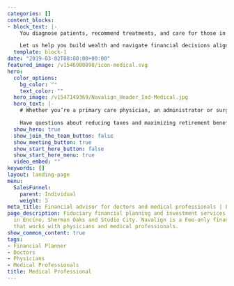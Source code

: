 ```yaml
---
categories: []
content_blocks:
- block_text: |-
    You diagnose patients, recommend treatments, and care for those in need. Wouldn’t it be nice to have a team of financial experts who understand the unique complexities of investing and [financial planning for medical professionals](https://navalign.com/services/individual/medical-professional/ "Fiduciary financial planner in Encino") like you?

    Let us help you build wealth and navigate financial decisions aligned with your life goals. We’d like to show you how you can benefit from our extensive experience working with doctors and medical professionals at all types of practices.
  template: block-1
date: "2019-03-02T08:00:00+00:00"
featured_image: /v1546980898/icon-medical.svg
hero:
  color_options:
    bg_color: ""
    text_color: ""
  hero_image: /v1547149369/Navalign_Header_Ind-Medical.jpg
  hero_text: |-
    # Whether you’re a primary care physician, an administrator or surgeon, working as a healthcare professional comes with unique financial challenges and opportunities. 

    Have questions about reducing taxes and maximizing retirement benefits? Need help balancing lifestyle goals with paying off med school loans? We help take care of your financial goals, so you can keep caring for your patients. As your financial advocate we collaborate with your accountant, attorney and other trusted advisors, ensuring your best interest always comes first.
  show_hero: true
  show_join_the_team_button: false
  show_meeting_button: true
  show_start_here_button: false
  show_start_here_menu: true
  video_embed: ""
keywords: []
layout: landing-page
menu:
  SalesFunnel:
    parent: Individual
    weight: 3
meta_title: Financial advisor for doctors and medical professionals | Encino
page_description: Fiduciary financial planning and investment services for doctors
  in Encino, Sherman Oaks and Studio City. Navalign is a Fee-only financial planner
  that works with physicians and medical professionals.
show_common_content: true
tags:
- Financial Planner
- Doctors
- Physicians
- Medical Professionals
title: Medical Professional
---
```


